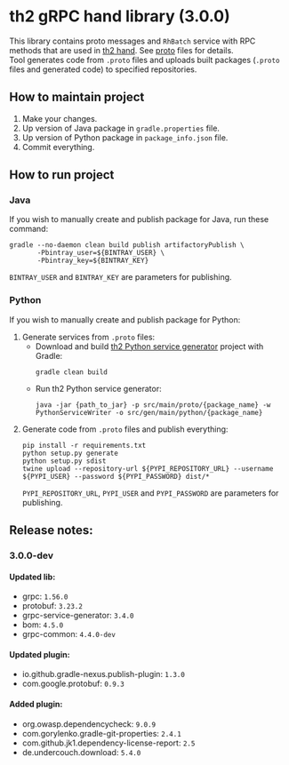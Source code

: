# th2 gRPC hand library (3.0.0)

This library contains proto messages and `RhBatch` service with RPC methods that are used in [th2 hand](https://github.com/th2-net/th2-hand "th2-hand"). See [proto](src/main/proto "proto") files for details. <br>
Tool generates code from `.proto` files and uploads built packages (`.proto` files and generated code) to specified repositories.

## How to maintain project
1. Make your changes.
2. Up version of Java package in `gradle.properties` file.
3. Up version of Python package in `package_info.json` file.
4. Commit everything.

## How to run project

### Java
If you wish to manually create and publish package for Java, run these command:
```
gradle --no-daemon clean build publish artifactoryPublish \
       -Pbintray_user=${BINTRAY_USER} \
       -Pbintray_key=${BINTRAY_KEY}
```
`BINTRAY_USER` and `BINTRAY_KEY` are parameters for publishing.

### Python
If you wish to manually create and publish package for Python:
1. Generate services from `.proto` files:
    - Download and build [th2 Python service generator](https://github.com/th2-net/th2-python-service-generator "th2-python-service-generator") project with Gradle:
        ```
        gradle clean build
        ```
    - Run th2 Python service generator:
        ```
        java -jar {path_to_jar} -p src/main/proto/{package_name} -w PythonServiceWriter -o src/gen/main/python/{package_name}
       ```
2. Generate code from `.proto` files and publish everything:
    ```
    pip install -r requirements.txt
    python setup.py generate
    python setup.py sdist
    twine upload --repository-url ${PYPI_REPOSITORY_URL} --username ${PYPI_USER} --password ${PYPI_PASSWORD} dist/*
    ```
    `PYPI_REPOSITORY_URL`, `PYPI_USER` and `PYPI_PASSWORD` are parameters for publishing.

## Release notes:

### 3.0.0-dev
#### Updated lib:
+ grpc: `1.56.0`
+ protobuf: `3.23.2`
+ grpc-service-generator: `3.4.0`
+ bom: `4.5.0`
+ grpc-common: `4.4.0-dev`

#### Updated plugin:
+ io.github.gradle-nexus.publish-plugin: `1.3.0`
+ com.google.protobuf: `0.9.3`

#### Added plugin:
+ org.owasp.dependencycheck: `9.0.9`
+ com.gorylenko.gradle-git-properties: `2.4.1`
+ com.github.jk1.dependency-license-report: `2.5`
+ de.undercouch.download: `5.4.0`

